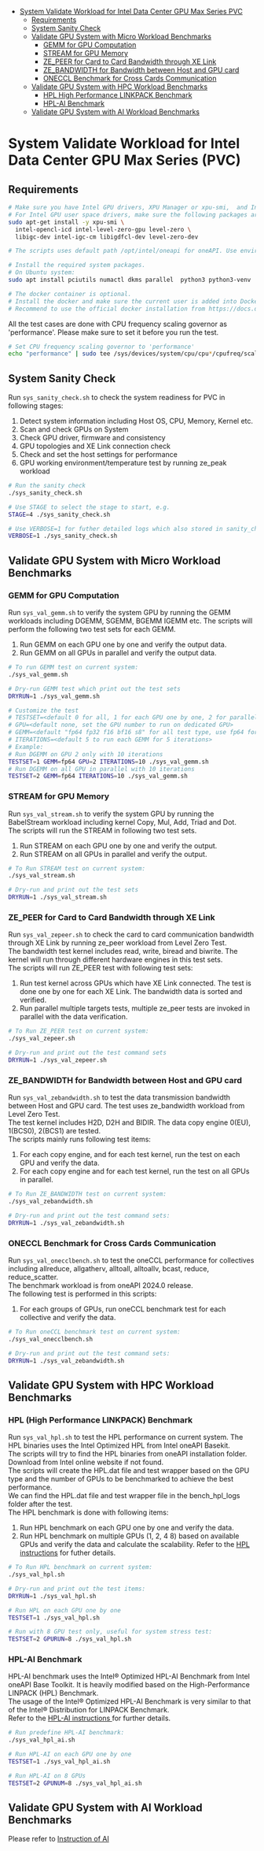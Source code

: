 <!-- TOC -->

- [System Validate Workload for Intel Data Center GPU Max Series PVC](#system-validate-workload-for-intel-data-center-gpu-max-series-pvc)
    - [Requirements](#requirements)
    - [System Sanity Check](#system-sanity-check)
    - [Validate GPU System with Micro Workload Benchmarks](#validate-gpu-system-with-micro-workload-benchmarks)
        - [GEMM for GPU Computation](#gemm-for-gpu-computation)
        - [STREAM for GPU Memory](#stream-for-gpu-memory)
        - [ZE_PEER for Card to Card Bandwidth through XE Link](#ze_peer-for-card-to-card-bandwidth-through-xe-link)
        - [ZE_BANDWIDTH for Bandwidth between Host and GPU card](#ze_bandwidth-for-bandwidth-between-host-and-gpu-card)
        - [ONECCL Benchmark for Cross Cards Communication](#oneccl-benchmark-for-cross-cards-communication)
    - [Validate GPU System with HPC Workload Benchmarks](#validate-gpu-system-with-hpc-workload-benchmarks)
        - [HPL High Performance LINKPACK Benchmark](#hpl-high-performance-linkpack-benchmark)
        - [HPL-AI Benchmark](#hpl-ai-benchmark)
    - [Validate GPU System with AI Workload Benchmarks](#validate-gpu-system-with-ai-workload-benchmarks)

<!-- /TOC -->

# System Validate Workload for Intel Data Center GPU Max Series (PVC)

## Requirements
```bash
# Make sure you have Intel GPU drivers, XPU Manager or xpu-smi,  and Intel oneAPI toolkits Installed by following the instructions in system-setup folder.
# For Intel GPU user space drivers, make sure the following packages are installed:
sudo apt-get install -y xpu-smi \
  intel-opencl-icd intel-level-zero-gpu level-zero \
  libigc-dev intel-igc-cm libigdfcl-dev level-zero-dev

# The scripts uses default path /opt/intel/oneapi for oneAPI. Use environment ONEAPI_ROOT to overwrite.

# Install the required system packages. 
# On Ubuntu system:
sudo apt install pciutils numactl dkms parallel  python3 python3-venv

# The docker container is optional. 
# Install the docker and make sure the current user is added into Docker group if you want to run workload from docker container
# Recommend to use the official docker installation from https://docs.docker.com/engine/install/ubuntu/

```

All the test cases are done with CPU frequency scaling governor as 'performance'. Please make sure to set it before you run the test.
```bash
# Set CPU frequency scaling governor to 'performance'
echo "performance" | sudo tee /sys/devices/system/cpu/cpu*/cpufreq/scaling_governor
```

## System Sanity Check
Run `sys_sanity_check.sh` to check the system readiness for PVC in following stages:
1. Detect system information including Host OS, CPU, Memory, Kernel etc.
2. Scan and check GPUs on System
3. Check GPU driver, firmware and consistency
4. GPU topologies and XE Link connection check
5. Check and set the host settings for performance
6. GPU working environment/temperature test by running ze_peak workload

```bash
# Run the sanity check
./sys_sanity_check.sh

# Use STAGE to select the stage to start, e.g.
STAGE=4 ./sys_sanity_check.sh

# Use VERBOSE=1 for futher detailed logs which also stored in sanity_check_logs folder, e.g.
VERBOSE=1 ./sys_sanity_check.sh

```

## Validate GPU System with Micro Workload Benchmarks
### GEMM for GPU Computation
Run `sys_val_gemm.sh` to verify the system GPU by running the GEMM workloads including DGEMM, SGEMM, BGEMM IGEMM etc.
The scripts will perform the following two test sets for each GEMM.
1. Run GEMM on each GPU one by one and verify the output data.
2. Run GEMM on all GPUs in parallel and verify the output data.
```bash
# To run GEMM test on current system:
./sys_val_gemm.sh

# Dry-run GEMM test which print out the test sets
DRYRUN=1 ./sys_val_gemm.sh

# Customize the test
# TESTSET=<default 0 for all, 1 for each GPU one by one, 2 for parallel run on all GPU>
# GPU=<default none, set the GPU number to run on dedicated GPU>
# GEMM=<default "fp64 fp32 f16 bf16 s8" for all test type, use fp64 for example to run the DGEMM only>
# ITERATIONS=<default 5 to run each GEMM for 5 iterations>
# Example:
# Run DGEMM on GPU 2 only with 10 iterations
TESTSET=1 GEMM=fp64 GPU=2 ITERATIONS=10 ./sys_val_gemm.sh
# Run DGEMM on all GPU in parallel with 10 iterations
TESTSET=2 GEMM=fp64 ITERATIONS=10 ./sys_val_gemm.sh

```

### STREAM for GPU Memory
Run `sys_val_stream.sh` to verify the system GPU by running the BabelStream workload including kernel Copy, Mul, Add, Triad and Dot.   
The scripts will run the STREAM in following two test sets.    
1. Run STREAM on each GPU one by one and verify the output.
2. Run STREAM on all GPUs in parallel and verify the output.
```bash
# To Run STREAM test on current system:
./sys_val_stream.sh

# Dry-run and print out the test sets
DRYRUN=1 ./sys_val_stream.sh

```

### ZE_PEER for Card to Card Bandwidth through XE Link
Run `sys_val_zepeer.sh` to check the card to card communication bandwidth through XE Link by running ze_peer workload from Level Zero Test.   
The bandwidth test kernel includes read, write, biread and biwrite. The kernel will run through different hardware engines in this test sets.   
The scripts will run ZE_PEER test with following test sets:   
1. Run test kernel across GPUs which have XE Link connected. The test is done one by one for each XE Link. The bandwidth data is sorted and verified.
2. Run parallel multiple targets tests, multiple ze_peer tests are invoked in parallel with the data verification.
```bash
# To Run ZE_PEER test on current system:
./sys_val_zepeer.sh

# Dry-run and print out the test command sets
DRYRUN=1 ./sys_val_zepeer.sh

```

### ZE_BANDWIDTH for Bandwidth between Host and GPU card
Run `sys_val_zebandwidth.sh` to test the data transmission bandwidth between Host and GPU card. The test uses ze_bandwidth workload from Level Zero Test.   
The test kernel includes H2D, D2H and BIDIR. The data copy engine 0(EU), 1(BCS0), 2(BCS1) are tested.   
The scripts mainly runs following test items:
1. For each copy engine, and for each test kernel, run the test on each GPU and verify the data.
2. For each copy engine and for each test kernel, run the test on all GPUs in parallel.
```bash
# To Run ZE_BANDWIDTH test on current system:
./sys_val_zebandwidth.sh

# Dry-run and print out the test command sets:
DRYRUN=1 ./sys_val_zebandwidth.sh

```

### ONECCL Benchmark for Cross Cards Communication
Run `sys_val_onecclbench.sh` to test the oneCCL performance for collectives including allreduce, allgatherv, alltoall, alltoallv, bcast, reduce, reduce_scatter.   
The benchmark workload is from oneAPI 2024.0 release.   
The following test is performed in this scripts:
1. For each groups of GPUs, run oneCCL benchmark test for each collective and verify the data.
```bash
# To Run oneCCL benchmark test on current system:
./sys_val_onecclbench.sh

# Dry-run and print out the test command sets:
DRYRUN=1 ./sys_val_zebandwidth.sh

```

## Validate GPU System with HPC Workload Benchmarks
### HPL (High Performance LINKPACK) Benchmark
Run `sys_val_hpl.sh` to test the HPL performance on current system. The HPL binaries uses the Intel Optimized HPL from Intel oneAPI Basekit.   
The scripts will try to find the HPL binaries from oneAPI installation folder. Download from Intel online website if not found.    
The scripts will create the HPL.dat file and test wrapper based on the GPU type and the number of GPUs to be benchmarked to achieve the best performance.   
We can find the HPL.dat file and test wrapper file in the bench_hpl_logs folder after the test.   
The HPL benchmark is done with following items:   
1. Run HPL benchmark on each GPU one by one and verify the data.
2. Run HPL benchmark on multiple GPUs (1, 2, 4 8) based on available GPUs and verify the data and calculate the scalability.
Refer to the [HPL instructions](../workloads/HPC/hpl/) for futher details.

```bash
# To Run HPL benchmark on current system:
./sys_val_hpl.sh

# Dry-run and print out the test items:
DRYRUN=1 ./sys_val_hpl.sh

# Run HPL on each GPU one by one
TESTSET=1 ./sys_val_hpl.sh

# Run with 8 GPU test only, useful for system stress test:
TESTSET=2 GPURUN=8 ./sys_val_hpl.sh
```

### HPL-AI Benchmark
HPL-AI benchmark uses the Intel® Optimized HPL-AI Benchmark from Intel oneAPI Base Toolkit. It is heavily modified based on the High-Performance LINPACK (HPL) Benchmark.   
The usage of the Intel® Optimized HPL-AI Benchmark is very similar to that of the Intel® Distribution for LINPACK Benchmark.   
Refer to the [HPL-AI instructions ](../workloads/HPC/hpl-ai/) for further details.
```bash
# Run predefine HPL-AI benchmark:
./sys_val_hpl_ai.sh

# Run HPL-AI on each GPU one by one
TESTSET=1 ./sys_val_hpl_ai.sh

# Run HPL-AI on 8 GPUs
TESTSET=2 GPUNUM=8 ./sys_val_hpl_ai.sh
```

## Validate GPU System with AI Workload Benchmarks
Please refer to [Instruction of AI](AI/README.md)
